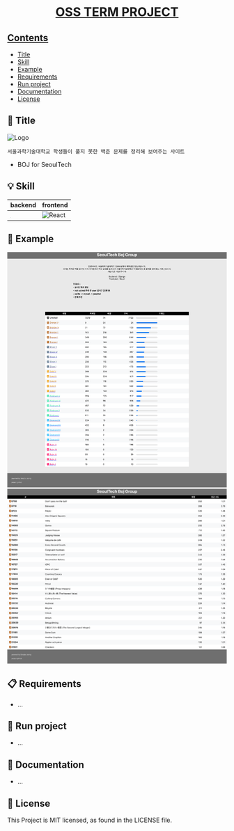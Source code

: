 <h1 align="center">
    <a href="https://github.com/ha4219/oss-term-project"/>
    OSS TERM PROJECT
</h1>






## Contents

- [Title](#-title)
- [Skill](#-skill)
- [Example](#-example)
- [Requirements](#-requirements)
- [Run project](#-run-project)
- [Documentation](#-documentation)
- [License](#-license)



 

## 🎉 Title

![Logo](https://d2gd6pc034wcta.cloudfront.net/images/logo@2x.png)
```
서울과학기술대학교 학생들이 풀지 못한 백준 문제를 정리해 보여주는 사이트

```
- BOJ for SeoulTech

## 💡 Skill
| backend                                                      | frontend                                                     |
| ------------------------------------------------------------ | ------------------------------------------------------------ |
| <img src="https://media.vlpt.us/images/swhybein/post/69f12139-1b29-4cea-a8a8-26fec32ed6fa/django.png" alt="Django" style="zoom:1%;" /> | ![React](https://upload.wikimedia.org/wikipedia/commons/thumb/a/a7/React-icon.svg/200px-React-icon.svg.png) |




## 📱 Example

![Main](https://github.com/ha4219/oss-term-project/blob/main/assets/main.png)
![Problem](https://github.com/ha4219/oss-term-project/blob/main/assets/problem.png)

## 📋 Requirements

- ...

## 🚀 Run project

- ...

## 📖 Documentation

- ...

## 📄 License
This Project is MIT licensed, as found in the LICENSE file.
